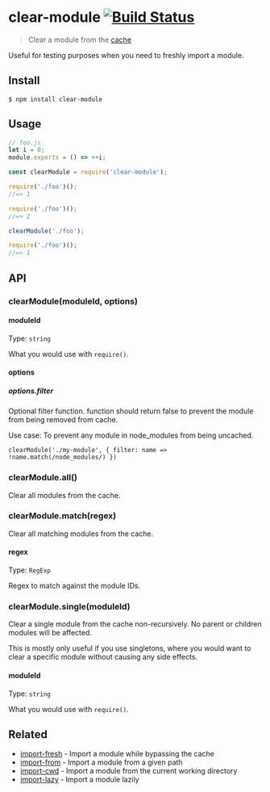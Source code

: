 # clear-module [![Build Status](https://travis-ci.org/sindresorhus/clear-module.svg?branch=master)](https://travis-ci.org/sindresorhus/clear-module)

> Clear a module from the [cache](https://nodejs.org/api/modules.html#modules_caching)

Useful for testing purposes when you need to freshly import a module.

## Install

```
$ npm install clear-module
```

## Usage

```js
// foo.js
let i = 0;
module.exports = () => ++i;
```

```js
const clearModule = require('clear-module');

require('./foo')();
//=> 1

require('./foo')();
//=> 2

clearModule('./foo');

require('./foo')();
//=> 1
```

## API

### clearModule(moduleId, options)

#### moduleId

Type: `string`

What you would use with `require()`.

#### options

##### options.filter

Optional filter function. function should return false to prevent the module from being removed from cache.

Use case: To prevent any module in node_modules from being uncached.

`clearModule('./my-module', { filter: name => !name.match(/node_modules/) })`

### clearModule.all()

Clear all modules from the cache.

### clearModule.match(regex)

Clear all matching modules from the cache.

#### regex

Type: `RegExp`

Regex to match against the module IDs.

### clearModule.single(moduleId)

Clear a single module from the cache non-recursively. No parent or children modules will be affected.

This is mostly only useful if you use singletons, where you would want to clear a specific module without causing any side effects.

#### moduleId

Type: `string`

What you would use with `require()`.

## Related

- [import-fresh](https://github.com/sindresorhus/import-fresh) - Import a module while bypassing the cache
- [import-from](https://github.com/sindresorhus/import-from) - Import a module from a given path
- [import-cwd](https://github.com/sindresorhus/import-cwd) - Import a module from the current working directory
- [import-lazy](https://github.com/sindresorhus/import-lazy) - Import a module lazily
